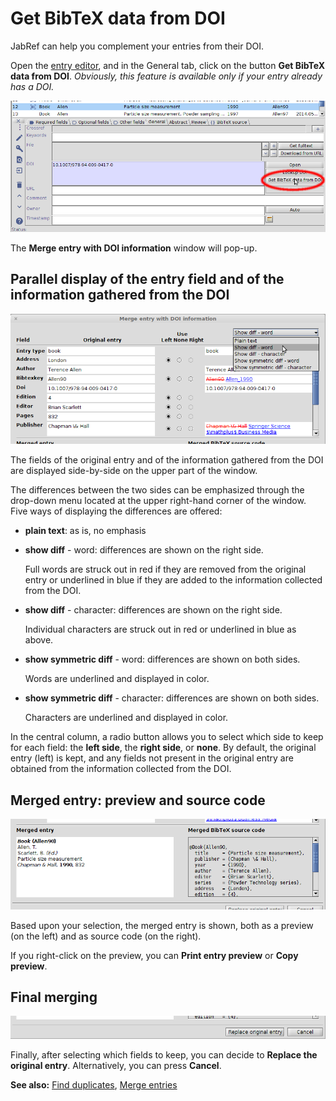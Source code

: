 # Get BibTeX data from DOI

JabRef can help you complement your entries from their DOI.

Open the [entry editor](../general/entryeditor.md), and in the General tab, click on the button **Get BibTeX data from DOI**. _Obviously, this feature is available only if your entry already has a DOI._

![Screenshot of general tab](../.gitbook/assets/getbibtexdatafromdoi-main%20%281%29.png)

The **Merge entry with DOI information** window will pop-up.

## Parallel display of the entry field and of the information gathered from the DOI

![Screenshot of the parallel display](../.gitbook/assets/getbibtexdatafromdoi-paralleldisplay%20%281%29.png)

The fields of the original entry and of the information gathered from the DOI are displayed side-by-side on the upper part of the window.

The differences between the two sides can be emphasized through the drop-down menu located at the upper right-hand corner of the window. Five ways of displaying the differences are offered:

* **plain text**: as is, no emphasis
* **show diff** - word: differences are shown on the right side.

  Full words are struck out in red if they are removed from the original entry or underlined in blue if they are added to the information collected from the DOI.

* **show diff** - character: differences are shown on the right side.

  Individual characters are struck out in red or underlined in blue as above.

* **show symmetric diff** - word: differences are shown on both sides.

  Words are underlined and displayed in color.

* **show symmetric diff** - character: differences are shown on both sides.

  Characters are underlined and displayed in color.

In the central column, a radio button allows you to select which side to keep for each field: the **left side**, the **right side**, or **none**. By default, the original entry \(left\) is kept, and any fields not present in the original entry are obtained from the information collected from the DOI.

## Merged entry: preview and source code

![Screenshot of the preview and source code for the merged entry](../.gitbook/assets/getbibtexdatafromdoi-previewandcode%20%281%29%20%281%29%20%281%29.png)

Based upon your selection, the merged entry is shown, both as a preview \(on the left\) and as source code \(on the right\).

If you right-click on the preview, you can **Print entry preview** or **Copy preview**.

## Final merging

![Screenshot of choosing to replace the original entry or not](../.gitbook/assets/getbibtexdatafromdoi-selecting%20%281%29%20%281%29%20%281%29%20%281%29%20%281%29.png)

Finally, after selecting which fields to keep, you can decide to **Replace the original entry**. Alternatively, you can press **Cancel**.

**See also:** [Find duplicates](findduplicates.md), [Merge entries](mergeentries.md)

